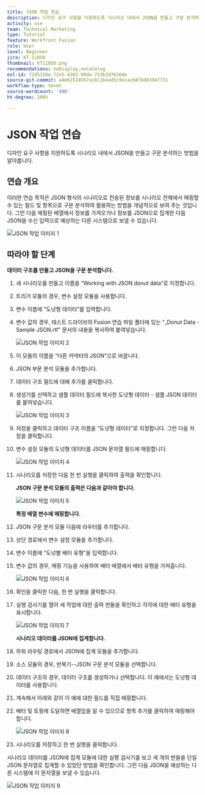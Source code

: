```yaml
---
title: JSON 작업 연습
description: 디자인 요구 사항을 지원하도록 시나리오 내에서 JSON을 만들고 구문 분석하는 방법을 알아봅니다.
activity: use
team: Technical Marketing
type: Tutorial
feature: Workfront Fusion
role: User
level: Beginner
jira: KT-11056
thumbnail: KT11056.png
recommendations: noDisplay,noCatalog
exl-id: 72d5159e-72e5-4202-90de-753b3d7626de
source-git-commit: a4e61514567ac8c2b4ad5c9ecacb87bd83947731
workflow-type: tm+mt
source-wordcount: '496'
ht-degree: 100%

---
```


# JSON 작업 연습

디자인 요구 사항을 지원하도록 시나리오 내에서 JSON을 만들고 구문 분석하는 방법을 알아봅니다.

## 연습 개요

이러한 연습 목적은 JSON 형식의 시나리오로 전송된 정보를 시나리오 전체에서 매핑할 수 있는 필드 및 항목으로 구문 분석하여 활용하는 방법을 개념적으로 보여 주는 것입니다. 그런 다음 매핑된 배열에서 정보를 가져오거나 정보를 JSON으로 집계한 다음 JSON을 수신 입력으로 예상하는 다른 시스템으로 보낼 수 있습니다.

![JSON 작업 이미지 1](../12-exercises/assets/working-with-json-walkthrough-1.png)

## 따라야 할 단계

**데이터 구조를 만들고 JSON을 구문 분석합니다.**

1. 새 시나리오를 만들고 이름을 “Working with JSON donut data”로 지정합니다.
1. 트리거 모듈의 경우, 변수 설정 모듈을 사용합니다.
1. 변수 이름에 “도넛형 데이터”를 입력합니다.
1. 변수 값의 경우, 테스트 드라이브의 Fusion 연습 파일 폴더에 있는 “_Donut Data - Sample JSON.rtf” 문서의 내용을 복사하여 붙여넣습니다.

   ![JSON 작업 이미지 2](../12-exercises/assets/working-with-json-walkthrough-2.png)

1. 이 모듈의 이름을 “다른 커넥터의 JSON”으로 바꿉니다.
1. JSON 부문 분석 모듈을 추가합니다.
1. 데이터 구조 필드에 대해 추가를 클릭합니다.
1. 생성기를 선택하고 샘플 데이터 필드에 복사한 도넛형 데이터 - 샘플 JSON 데이터를 붙여넣습니다.

   ![JSON 작업 이미지 3](../12-exercises/assets/working-with-json-walkthrough-3.png)

1. 저장을 클릭하고 데이터 구조 이름을 “도넛형 데이터”로 지정합니다. 그런 다음 저장을 클릭합니다.
1. 변수 설정 모듈의 도넛형 데이터를 JSON 문자열 필드에 매핑합니다.

   ![JSON 작업 이미지 4](../12-exercises/assets/working-with-json-walkthrough-4.png)

1. 시나리오를 저장한 다음 한 번 실행을 클릭하여 출력을 확인합니다.

   **JSON 구문 분석 모듈의 출력은 다음과 같아야 합니다.**

   ![JSON 작업 이미지 5](../12-exercises/assets/working-with-json-walkthrough-5.png)

   **특정 배열 변수에 매핑합니다.**

1. JSON 구문 분석 모듈 다음에 라우터를 추가합니다.
1. 상단 경로에서 변수 설정 모듈을 추가합니다.
1. 변수 이름에 “도넛별 배터 유형”을 입력합니다.
1. 변수 값의 경우, 매핑 기능을 사용하여 배터 배열에서 배터 유형을 가져옵니다.

   ![JSON 작업 이미지 6](../12-exercises/assets/working-with-json-walkthrough-6.png)

1. 확인을 클릭한 다음, 한 번 실행을 클릭합니다.
1. 실행 검사기를 열어 세 작업에 대한 출력 번들을 확인하고 각각에 대한 배터 유형을 표시합니다.

   ![JSON 작업 이미지 7](../12-exercises/assets/working-with-json-walkthrough-7.png)

   **시나리오 데이터를 JSON에 집계합니다.**

1. 하위 라우팅 경로에서 JSON에 집계 모듈을 추가합니다.
1. 소스 모듈의 경우, 반복기--JSON 구문 분석 모듈을 선택합니다.
1. 데이터 구조의 경우, 데이터 구조를 생성하거나 선택합니다. 이 예에서는 도넛형 데이터를 사용합니다.
1. 계속해서 아래와 같이 이 예에 대한 필드를 직접 매핑합니다.
1. 배터 및 토핑에 도달하면 배열임을 알 수 있으므로 항목 추가를 클릭하여 매핑해야 합니다.

   ![JSON 작업 이미지 8](../12-exercises/assets/working-with-json-walkthrough-8.png)

1. 시나리오를 저장하고 한 번 실행을 클릭합니다.

시나리오 데이터를 JSON에 집계 모듈에 대한 실행 검사기를 보고 세 개의 번들을 단일 JSON 문자열로 집계할 수 있었던 방법을 확인합니다. 그런 다음 JSON을 예상하는 다른 시스템에 이 문자열을 보낼 수 있습니다.

![JSON 작업 이미지 9](../12-exercises/assets/working-with-json-walkthrough-9.png)

